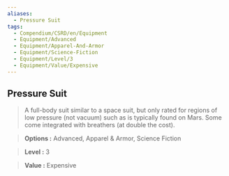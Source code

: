 ```yaml
---
aliases:
  - Pressure Suit
tags:
  - Compendium/CSRD/en/Equipment
  - Equipment/Advanced
  - Equipment/Apparel-And-Armor
  - Equipment/Science-Fiction
  - Equipment/Level/3
  - Equipment/Value/Expensive
---
```

  
    
## Pressure Suit    
    
>A full-body suit similar to a space suit, but only rated for regions of low pressure (not vacuum) such as is typically found on Mars. Some come integrated with breathers (at double the cost).    
> **Options :** Advanced, Apparel & Armor, Science Fiction    
> **Level :** 3    
> **Value :** Expensive
